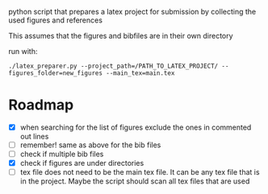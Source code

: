 python script that prepares a latex project for submission by collecting the used figures and references

This assumes that the figures and bibfiles are in their own directory

run with:
```
./latex_preparer.py --project_path=/PATH_TO_LATEX_PROJECT/ --figures_folder=new_figures --main_tex=main.tex
```

# Roadmap
- [x] when searching for the list of figures exclude the ones in commented out lines
- [ ] remember! same as above for the bib files
- [ ] check if multiple bib files
- [x] check if figures are under directories
- [ ] tex file does not need to be the main tex file. It can be any tex file that is in the project. Maybe the script should scan all tex files that are used